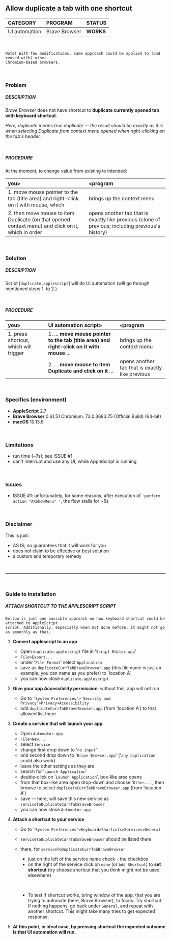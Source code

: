 ## Allow duplicate a tab with one shortcut


| CATEGORY 		| PROGRAM | STATUS 	 |
| :------------ | :--------------| :---------|
| UI automation | Brave Browser  | **WORKS** |


&nbsp;

```
Note! With few modifications, same approach could be applied to (and reused with) other 
Chromium-based browsers.
```

&nbsp;

### Problem

##### DESCRIPTION

*Brave Browser* does not have shortcut to **duplicate currently opened tab** **with keyboard shortcut**.

*Here, duplicate means *true* duplicate — the result should be exactly as it is when selecting Duplicate from context menu opened when right-clicking on the tab's header.* 

&nbsp;

##### PROCEDURE

At the moment, to change value from existing to intended: 

| you> | <program |
| :------------ | :--------------| 
| 1. move mouse pointer to the tab (title area) and right-click on it with mouse, which | brings up the context menu |
| 2. then move mouse to item Duplicate (on that opened context menu) and click on it, which in order | opens another tab that is exactly like previous (clone of previous; including previous's history) |

&nbsp;

### Solution

##### DESCRIPTION

Script [`duplicate.applescript`] will do UI automation (will go through mentioned steps 1. to 2.).

&nbsp;

##### PROCEDURE

| you> | UI automation script> | <program | 
| :------------ | :--------------| :--------------|  
| 1. press shortcut, which will trigger | 1. ... **move mouse pointer to the tab (title area) and right-click on it with mouse** ... | brings up the context menu |
|| 2. ... **move mouse to item Duplicate and click on it** ... | opens another tab that is exactly like previous | 

&nbsp;

### Specifics (environment)

- **AppleScript** 2.7
- **Brave Browser** 0.61.51 Chromium: 73.0.3683.75 (Official Build) (64-bit)
- **macOS** 10.13.6

&nbsp;

### Limitations

- run time (~7s); see ISSUE #1
- can't interrupt and use any UI, while AppleScript is running

&nbsp;

### Issues

- ISSUE #1: unfortunately, for some reasons, after execution of `'perform action "AXShowMenu" '`, the flow stalls for ~5s

&nbsp;

### Disclaimer

This is just:
 
- AS IS; no guarantees that it will work for you
- does not claim to be effective or best solution
- a custom and temporary remedy

&nbsp;

---

&nbsp;

### Guide to installation 
##### ATTACH SHORTCUT TO THE APPLESCRIPT SCRIPT

```
Bellow is just one possible approach on how keyboard shortcut could be attached to AppleScript 
script. Additionally, especially when not done before, it might not go as smoothly as that.
```

1. **Convert applescript to an app**
    * Open `duplicate.applescript` file in '`Script Editor.app`' 
    * `File>Export...`
    * under '`File Format`' select `Application`
    * save as `duplicateCurrTabBraveBrowser.app` (this file name is just an example, you can name as you prefer) to 'location A'
    * you can now close `duplicate.applescript`
      &nbsp;
      
2. **Give your app Accessibility permission**; without this, app will not run
    * Go to `'System Preferences'>'Security and Privacy'>Privacy>Accessibility`
    * add `duplicateCurrTabBraveBrowser.app` (from 'location A') to that allowed list there
      &nbsp;
      
3. **Create a service that will launch your app**
    * Open `Automator.app`
    * `File>New...`
    * select `Service`
    * change first drop down to '`no input`'
    * and second drop down to '`Brave Browser.app`' ('`any application`' could also work)
    * leave the other settings as they are
    * search for '`Launch Application`'
    * double-click on '`Launch Application`', box-like area opens
    * from that box-like area open drop-down and choose '`Other...`', then browse to select `duplicateCurrTabBraveBrowser.app` (from 'location A')
    * save — here, will save this new service as `serviceToDuplicateCurrTabBraveBrowser`
    * you can now close `Automator.app`
      &nbsp;
      
4. **Attach a shortcut to your service**
    * Go to `'System Preferences'>Keyboard>Shortcuts>Services>General`
    * `serviceToDuplicateCurrTabBraveBrowser` should be listed there
    * there, for `serviceToDuplicateCurrTabBraveBrowser`
      * just on the left of the service name check `✓` the checkbox
      * on the right of the service click on `none` (or `Add Shortcut`) to **set shortcut** (try choose shortcut that you think might not be used elsewhere)

      &nbsp;
  
      * To test if shortcut works, bring window of the app, that you are trying to automate (here, Brave Browser), to focus. Try shortcut. If nothing happens, go back under `General`, and repeat with another shortcut. This might take many tries to get expected response.
      &nbsp;
      
5. **At this point, in ideal case, by pressing shortcut the expected outcome is that UI automation will run.**

      &nbsp;

